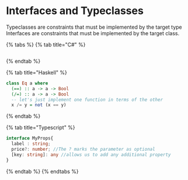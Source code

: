# Interfaces and Typeclasses

Typeclasses are constraints that must be implemented by the target type  
Interfaces are constraints that must be implemented by the target class.

{% tabs %}
{% tab title="C\#" %}
```text

```
{% endtab %}

{% tab title="Haskell" %}
```haskell
class Eq a where
  (==) :: a -> a -> Bool
  (/=) :: a -> a -> Bool
  -- let's just implement one function in terms of the other
  x /= y = not (x == y)
```
{% endtab %}

{% tab title="Typescript" %}
```typescript
interface MyProps{
  label : string;
  price?: number; //The ? marks the parameter as optional
  [key: string]: any //allows us to add any additional property
}
```
{% endtab %}
{% endtabs %}

